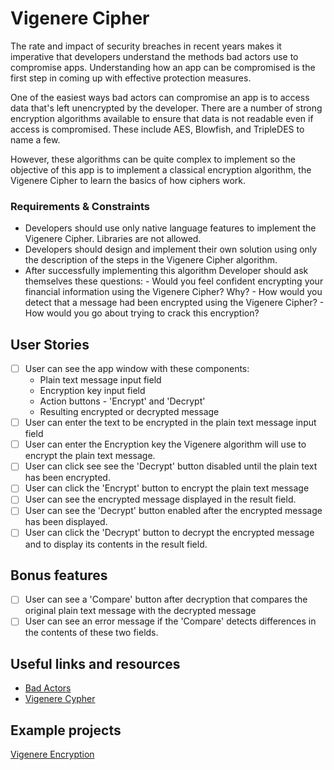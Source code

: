 # Vigenere Cipher

The rate and impact of security breaches in recent years makes it imperative
that developers understand the methods bad actors use to compromise apps.
Understanding how an app can be compromised is the first step in coming up
with effective protection measures.

One of the easiest ways bad actors can compromise an app is to access
data that's left unencrypted by the developer. There are a number of strong
encryption algorithms available to ensure that data is not readable even if
access is compromised. These include AES, Blowfish, and TripleDES to name a
few.

However, these algorithms can be quite complex to implement so the objective
of this app is to implement a classical encryption algorithm, the Vigenere
Cipher to learn the basics of how ciphers work.

### Requirements & Constraints

- Developers should use only native language features to implement the Vigenere
  Cipher. Libraries are not allowed.
- Developers should design and implement their own solution using only the
  description of the steps in the Vigenere Cipher algorithm.
- After successfully implementing this algorithm Developer should ask
  themselves these questions: - Would you feel confident encrypting your financial information using the
  Vigenere Cipher? Why? - How would you detect that a message had been encrypted using the
  Vigenere Cipher? - How would you go about trying to crack this encryption?

## User Stories

- [ ] User can see the app window with these components:
  - Plain text message input field
  - Encryption key input field
  - Action buttons - 'Encrypt' and 'Decrypt'
  - Resulting encrypted or decrypted message
- [ ] User can enter the text to be encrypted in the plain text message input
      field
- [ ] User can enter the Encryption key the Vigenere algorithm will use to
      encrypt the plain text message.
- [ ] User can click see see the 'Decrypt' button disabled until the plain
      text has been encrypted.
- [ ] User can click the 'Encrypt' button to encrypt the plain text message
- [ ] User can see the encrypted message displayed in the result field.
- [ ] User can see the 'Decrypt' button enabled after the encrypted message
      has been displayed.
- [ ] User can click the 'Decrypt' button to decrypt the encrypted message
      and to display its contents in the result field.

## Bonus features

- [ ] User can see a 'Compare' button after decryption that compares the
      original plain text message with the decrypted message
- [ ] User can see an error message if the 'Compare' detects differences
      in the contents of these two fields.

## Useful links and resources

- [Bad Actors](http://solutionsreservoir.com/resources/introduction-to-cybersecurity/part-1-cybersecurity-overview)
- [Vigenere Cypher](https://www.geeksforgeeks.org/vigenere-cipher/)

## Example projects

[Vigenere Encryption](https://codepen.io/max1128/pen/VdyJmd)
